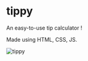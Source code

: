 # tippy


An easy-to-use tip calculator !

Made using HTML, CSS, JS.

![tippy](https://user-images.githubusercontent.com/78073642/184579610-05b7b381-2769-4f9c-9efe-0575bf8a9d95.png)
